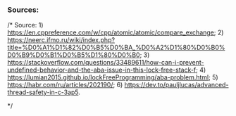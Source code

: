 ### Sources:
/* 
Source: 1) https://en.cppreference.com/w/cpp/atomic/atomic/compare_exchange;
        2) https://neerc.ifmo.ru/wiki/index.php?title=%D0%A1%D1%82%D0%B5%D0%BA_%D0%A2%D1%80%D0%B0%D0%B9%D0%B1%D0%B5%D1%80%D0%B0;
        3) https://stackoverflow.com/questions/33489611/how-can-i-prevent-undefined-behavior-and-the-aba-issue-in-this-lock-free-stack-f;
        4) https://lumian2015.github.io/lockFreeProgramming/aba-problem.html;
        5) https://habr.com/ru/articles/202190/;
        6) https://dev.to/pauljlucas/advanced-thread-safety-in-c-3ap5.

*/